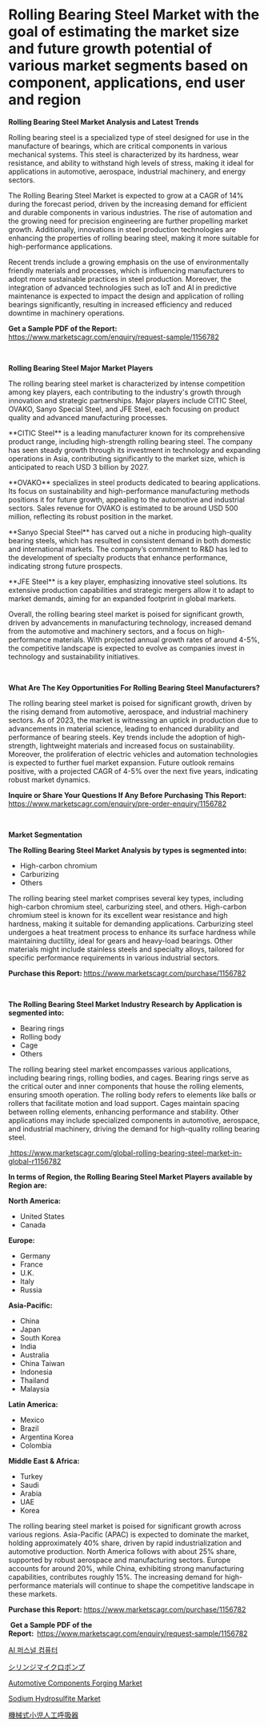 <p><h1>Rolling Bearing Steel Market with the goal of estimating the market size and future growth potential of various market segments based on component, applications, end user and region</h1></p><p><strong>Rolling Bearing Steel Market Analysis and Latest Trends</strong></p>
<p><p>Rolling bearing steel is a specialized type of steel designed for use in the manufacture of bearings, which are critical components in various mechanical systems. This steel is characterized by its hardness, wear resistance, and ability to withstand high levels of stress, making it ideal for applications in automotive, aerospace, industrial machinery, and energy sectors.</p><p>The Rolling Bearing Steel Market is expected to grow at a CAGR of 14% during the forecast period, driven by the increasing demand for efficient and durable components in various industries. The rise of automation and the growing need for precision engineering are further propelling market growth. Additionally, innovations in steel production technologies are enhancing the properties of rolling bearing steel, making it more suitable for high-performance applications.</p><p>Recent trends include a growing emphasis on the use of environmentally friendly materials and processes, which is influencing manufacturers to adopt more sustainable practices in steel production. Moreover, the integration of advanced technologies such as IoT and AI in predictive maintenance is expected to impact the design and application of rolling bearings significantly, resulting in increased efficiency and reduced downtime in machinery operations.</p></p>
<p><strong>Get a Sample PDF of the Report:&nbsp;</strong> <a href="https://www.marketscagr.com/enquiry/request-sample/1156782">https://www.marketscagr.com/enquiry/request-sample/1156782</a></p>
<p>&nbsp;</p>
<p><strong>Rolling Bearing Steel Major Market Players</strong></p>
<p><p>The rolling bearing steel market is characterized by intense competition among key players, each contributing to the industry's growth through innovation and strategic partnerships. Major players include CITIC Steel, OVAKO, Sanyo Special Steel, and JFE Steel, each focusing on product quality and advanced manufacturing processes.</p><p>**CITIC Steel** is a leading manufacturer known for its comprehensive product range, including high-strength rolling bearing steel. The company has seen steady growth through its investment in technology and expanding operations in Asia, contributing significantly to the market size, which is anticipated to reach USD 3 billion by 2027.</p><p>**OVAKO** specializes in steel products dedicated to bearing applications. Its focus on sustainability and high-performance manufacturing methods positions it for future growth, appealing to the automotive and industrial sectors. Sales revenue for OVAKO is estimated to be around USD 500 million, reflecting its robust position in the market.</p><p>**Sanyo Special Steel** has carved out a niche in producing high-quality bearing steels, which has resulted in consistent demand in both domestic and international markets. The company’s commitment to R&D has led to the development of specialty products that enhance performance, indicating strong future prospects.</p><p>**JFE Steel** is a key player, emphasizing innovative steel solutions. Its extensive production capabilities and strategic mergers allow it to adapt to market demands, aiming for an expanded footprint in global markets.</p><p>Overall, the rolling bearing steel market is poised for significant growth, driven by advancements in manufacturing technology, increased demand from the automotive and machinery sectors, and a focus on high-performance materials. With projected annual growth rates of around 4-5%, the competitive landscape is expected to evolve as companies invest in technology and sustainability initiatives.</p></p>
<p>&nbsp;</p>
<p><strong>What Are The Key Opportunities For Rolling Bearing Steel Manufacturers?</strong></p>
<p><p>The rolling bearing steel market is poised for significant growth, driven by the rising demand from automotive, aerospace, and industrial machinery sectors. As of 2023, the market is witnessing an uptick in production due to advancements in material science, leading to enhanced durability and performance of bearing steels. Key trends include the adoption of high-strength, lightweight materials and increased focus on sustainability. Moreover, the proliferation of electric vehicles and automation technologies is expected to further fuel market expansion. Future outlook remains positive, with a projected CAGR of 4-5% over the next five years, indicating robust market dynamics.</p></p>
<p><strong>Inquire or Share Your Questions If Any Before Purchasing This Report:</strong> <a href="https://www.marketscagr.com/enquiry/pre-order-enquiry/1156782">https://www.marketscagr.com/enquiry/pre-order-enquiry/1156782</a></p>
<p>&nbsp;</p>
<p><strong>Market Segmentation</strong></p>
<p><strong>The Rolling Bearing Steel Market Analysis by types is segmented into:</strong></p>
<p><ul><li>High-carbon chromium</li><li>Carburizing</li><li>Others</li></ul></p>
<p><p>The rolling bearing steel market comprises several key types, including high-carbon chromium steel, carburizing steel, and others. High-carbon chromium steel is known for its excellent wear resistance and high hardness, making it suitable for demanding applications. Carburizing steel undergoes a heat treatment process to enhance its surface hardness while maintaining ductility, ideal for gears and heavy-load bearings. Other materials might include stainless steels and specialty alloys, tailored for specific performance requirements in various industrial sectors.</p></p>
<p><strong>Purchase this Report:&nbsp;</strong><a href="https://www.marketscagr.com/purchase/1156782">https://www.marketscagr.com/purchase/1156782</a></p>
<p>&nbsp;</p>
<p><strong>The Rolling Bearing Steel Market Industry Research by Application is segmented into:</strong></p>
<p><ul><li>Bearing rings</li><li>Rolling body</li><li>Cage</li><li>Others</li></ul></p>
<p><p>The rolling bearing steel market encompasses various applications, including bearing rings, rolling bodies, and cages. Bearing rings serve as the critical outer and inner components that house the rolling elements, ensuring smooth operation. The rolling body refers to elements like balls or rollers that facilitate motion and load support. Cages maintain spacing between rolling elements, enhancing performance and stability. Other applications may include specialized components in automotive, aerospace, and industrial machinery, driving the demand for high-quality rolling bearing steel.</p></p>
<p><a href="https://www.marketscagr.com/global-rolling-bearing-steel-market-in-global-r1156782">&nbsp;https://www.marketscagr.com/global-rolling-bearing-steel-market-in-global-r1156782</a></p>
<p><strong>In terms of Region, the Rolling Bearing Steel Market Players available by Region are:</strong></p>
<p>
    <p> <strong> North America: </strong>
        <ul>
            <li>United States</li>
            <li>Canada</li>
        </ul>
        </p> 
    <p> <strong> Europe: </strong>
        <ul>
            <li>Germany</li>
            <li>France</li>
            <li>U.K.</li>
            <li>Italy</li>
            <li>Russia</li>
        </ul>
        </p> 
    <p> <strong> Asia-Pacific: </strong>
        <ul>
            <li>China</li>
            <li>Japan</li>
            <li>South Korea</li>
            <li>India</li>
            <li>Australia</li>
            <li>China Taiwan</li>
            <li>Indonesia</li>
            <li>Thailand</li>
            <li>Malaysia</li>
        </ul>
        </p> 
    <p> <strong> Latin America: </strong>
        <ul>
            <li>Mexico</li>
            <li>Brazil</li>
            <li>Argentina Korea</li>
            <li>Colombia</li>
        </ul>
        </p> 
    <p> <strong> Middle East & Africa: </strong>
        <ul>
            <li>Turkey</li>
            <li>Saudi</li>
            <li>Arabia</li>
            <li>UAE</li>
            <li>Korea</li>
        </ul>
    </p>
    </p>
<p><p>The rolling bearing steel market is poised for significant growth across various regions. Asia-Pacific (APAC) is expected to dominate the market, holding approximately 40% share, driven by rapid industrialization and automotive production. North America follows with about 25% share, supported by robust aerospace and manufacturing sectors. Europe accounts for around 20%, while China, exhibiting strong manufacturing capabilities, contributes roughly 15%. The increasing demand for high-performance materials will continue to shape the competitive landscape in these markets.</p></p>
<p><strong>Purchase this Report: </strong><a href="https://www.marketscagr.com/purchase/1156782">https://www.marketscagr.com/purchase/1156782</a></p>
<p>&nbsp;<strong>Get a Sample PDF of the Report:&nbsp;&nbsp;</strong><a href="https://www.marketscagr.com/enquiry/request-sample/1156782">https://www.marketscagr.com/enquiry/request-sample/1156782</a></p>
<p><strong></strong></p>
<p><p><a href="https://medium.com/@raymondscott65444/ai-personal-computer-market-%EC%9D%98-%EA%B8%80%EB%A1%9C%EB%B2%8C-%EC%8B%9C%EC%9E%A5-%EA%B0%9C%EC%9A%94%EB%8A%94-%EC%A0%84-%EC%84%B8%EA%B3%84-%EB%B0%8F-%EC%A3%BC%EC%9A%94-%EC%8B%9C%EC%9E%A5%EC%9D%98-%EC%82%B0%EC%97%85%EC%97%90-%EC%98%81%ED%96%A5%EC%9D%84-%EB%AF%B8%EC%B9%98%EB%8A%94-%EC%A3%BC%EC%9A%94-%ED%8A%B8%EB%A0%8C%EB%93%9C%EC%97%90-%EB%8C%80%ED%95%9C-%EB%8F%85%ED%8A%B9%ED%95%9C-%EA%B4%80%EC%A0%90%EC%9D%84-%EC%A0%9C%EA%B3%B5%ED%95%A9%EB%8B%88%EB%8B%A4-6feef590d7b2">AI 퍼스널 컴퓨터</a></p><p><a href="https://medium.com/@jaydawisoky2014/syringe-micropump-market-%E3%81%AF-%E3%82%B3%E3%82%B9%E3%83%88%E7%AE%A1%E7%90%86%E3%81%A8%E5%8A%B9%E7%8E%87%E5%90%91%E4%B8%8A%E3%82%92%E5%84%AA%E5%85%88%E3%81%97%E3%81%BE%E3%81%99-%E3%81%95%E3%82%89%E3%81%AB-%E5%A0%B1%E5%91%8A%E6%9B%B8%E3%81%AF%E5%B8%82%E5%A0%B4%E3%81%AE%E9%9C%80%E8%A6%81%E9%9D%A2%E3%81%A8%E4%BE%9B%E7%B5%A6%E9%9D%A2%E3%81%AE%E4%B8%A1%E6%96%B9%E3%82%92%E3%82%AB%E3%83%90%E3%83%BC%E3%81%97%E3%81%A6%E3%81%84%E3%81%BE%E3%81%99-syringe-micropump-%E5%B8%82%E5%A0%B4%E3%81%AF-05d0e1d1ddf5">シリンジマイクロポンプ</a></p><p><a href="https://github.com/prosalinda88/Market-Research-Report-List-6/blob/main/automotive-components-forging-market.md">Automotive Components Forging Market</a></p><p><a href="https://www.linkedin.com/pulse/what-innovations-market-trends-shaping-sodium-hydrosulfite-ksh0f?trackingId=he3dPpHpQGGWACHZAUxQQw%3D%3D">Sodium Hydrosulfite Market</a></p><p><a href="https://medium.com/@jaydawisoky2014/mechanical-pediatric-ventilator-market-%E3%81%AE%E3%82%B0%E3%83%AD%E3%83%BC%E3%83%90%E3%83%AB%E5%B8%82%E5%A0%B4%E6%A6%82%E8%A6%81%E3%81%AF-%E4%B8%96%E7%95%8C%E3%81%8A%E3%82%88%E3%81%B3%E4%B8%BB%E8%A6%81%E5%B8%82%E5%A0%B4%E3%81%AB%E3%81%8A%E3%81%91%E3%82%8B%E6%A5%AD%E7%95%8C%E3%81%AB%E5%BD%B1%E9%9F%BF%E3%82%92%E4%B8%8E%E3%81%88%E3%82%8B%E4%B8%BB%E8%A6%81%E3%81%AA%E3%83%88%E3%83%AC%E3%83%B3%E3%83%89%E3%81%AB%E3%81%A4%E3%81%84%E3%81%A6-%E7%8B%AC%E8%87%AA%E3%81%AE%E8%A6%96%E7%82%B9%E3%82%92%E6%8F%90%E4%BE%9B%E3%81%97%E3%81%BE%E3%81%99-ce969ddc5549">機械式小児人工呼吸器</a></p></p>